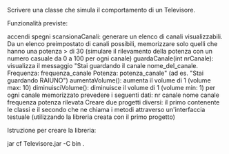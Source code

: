 Scrivere una classe che simula il comportamento di un Televisore.

Funzionalità previste:

accendi
spegni
scansionaCanali: generare un elenco di canali visualizzabili. Da un elenco preimpostato di canali possibili, memorizzare solo quelli che hanno una potenza > di 30 (simulare il rilevamento della potenza con un numero casuale da 0 a 100 per ogni canale)
guardaCanale(int nrCanale): visualizza il messaggio "Stai guardando il canale nome_del_canale. Frequenza: frequenza_canale Potenza: potenza_canale" (ad es. "Stai guardando RAIUNO")
aumentaVolume(): aumenta il volume di 1 (volume max: 10)
diminuisciVolume(): diminuisce il volume di 1 (volume min: 1)
per ogni canale memorizzato prevedere i seguenti dati:
nr canale
nome canale
frequenza
potenza rilevata
Creare due progetti diversi: il primo contenente le classi e il secondo che ne chiama i metodi attraverso un'interfaccia testuale (utilizzando la libreria creata con il primo progetto)

Istruzione per creare la libreria:

jar cf Televisore.jar -C bin .